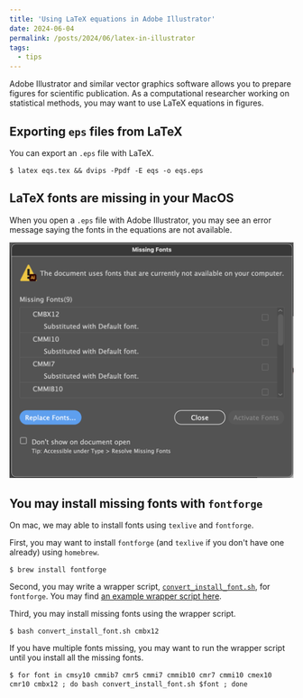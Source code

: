 ```yaml
---
title: 'Using LaTeX equations in Adobe Illustrator'
date: 2024-06-04
permalink: /posts/2024/06/latex-in-illustrator
tags:
  - tips
---
```


Adobe Illustrator and similar vector graphics software allows you to prepare figures for scientific publication. As a computational researcher working on statistical methods, you may want to use LaTeX equations in figures.

## Exporting `eps` files from LaTeX

You can export an `.eps` file with LaTeX.

```{bash}
$ latex eqs.tex && dvips -Ppdf -E eqs -o eqs.eps
```

## LaTeX fonts are missing in your MacOS

When you open a `.eps` file with Adobe Illustrator, you may see an error message saying the fonts in the equations are not available.

![Adobe Illustrator may say the LaTeX fonts are missing](/files/2024/20240604_Illustrator_missing_fonts.png)

## You may install missing fonts with `fontforge`

On mac, we may able to install fonts using `texlive` and `fontforge`.

First, you may want to install `fontforge` (and `texlive` if you don't have one already) using `homebrew`.

```{bash}
$ brew install fontforge
```

Second, you may write a wrapper script, [`convert_install_font.sh`](https://gist.github.com/yk-tanigawa/4f7236db3f6ba8779c3e4023eb8d3dfc), for `fontforge`. You may find [an example wrapper script here](https://gist.github.com/yk-tanigawa/4f7236db3f6ba8779c3e4023eb8d3dfc).

Third, you may install missing fonts using the wrapper script.

```{bash}
$ bash convert_install_font.sh cmbx12
```

If you have multiple fonts missing, you may want to run the wrapper script until you install all the missing fonts.

```{bash}
$ for font in cmsy10 cmmib7 cmr5 cmmi7 cmmib10 cmr7 cmmi10 cmex10 cmr10 cmbx12 ; do bash convert_install_font.sh $font ; done
```

